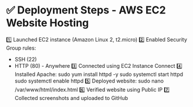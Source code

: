 # ✅ Deployment Steps - AWS EC2 Website Hosting

1️⃣ Launched EC2 instance (Amazon Linux 2, t2.micro)
2️⃣ Enabled Security Group rules:
   - SSH (22)
   - HTTP (80) - Anywhere
3️⃣ Connected using EC2 Instance Connect
4️⃣ Installed Apache:
   sudo yum install httpd -y
   sudo systemctl start httpd
   sudo systemctl enable httpd
5️⃣ Deployed website:
   sudo nano /var/www/html/index.html
6️⃣ Verified website using Public IP
7️⃣ Collected screenshots and uploaded to GitHub
